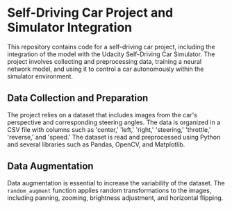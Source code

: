 # Self-Driving Car Project and Simulator Integration

This repository contains code for a self-driving car project, including the integration of the model with the Udacity Self-Driving Car Simulator. The project involves collecting and preprocessing data, training a neural network model, and using it to control a car autonomously within the simulator environment.

## Data Collection and Preparation

The project relies on a dataset that includes images from the car's perspective and corresponding steering angles. The data is organized in a CSV file with columns such as 'center,' 'left,' 'right,' 'steering,' 'throttle,' 'reverse,' and 'speed.' The dataset is read and preprocessed using Python and several libraries such as Pandas, OpenCV, and Matplotlib.

## Data Augmentation

Data augmentation is essential to increase the variability of the dataset. The `random_augment` function applies random transformations to the images, including panning, zooming, brightness adjustment, and horizontal flipping.

